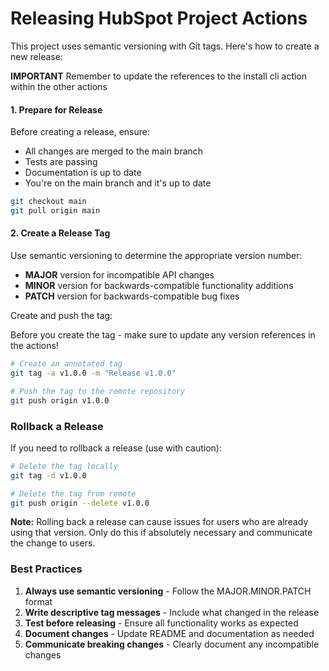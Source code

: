 # Releasing HubSpot Project Actions

This project uses semantic versioning with Git tags. Here's how to create a new release:

**IMPORTANT** Remember to update the references to the install cli action within the other actions

#### 1. Prepare for Release

Before creating a release, ensure:

- All changes are merged to the main branch
- Tests are passing
- Documentation is up to date
- You're on the main branch and it's up to date

```bash
git checkout main
git pull origin main
```

#### 2. Create a Release Tag

Use semantic versioning to determine the appropriate version number:

- **MAJOR** version for incompatible API changes
- **MINOR** version for backwards-compatible functionality additions
- **PATCH** version for backwards-compatible bug fixes

Create and push the tag:

Before you create the tag - make sure to update any version references in the actions!

```bash
# Create an annotated tag
git tag -a v1.0.0 -m "Release v1.0.0"

# Push the tag to the remote repository
git push origin v1.0.0
```

### Rollback a Release

If you need to rollback a release (use with caution):

```bash
# Delete the tag locally
git tag -d v1.0.0

# Delete the tag from remote
git push origin --delete v1.0.0
```

**Note:** Rolling back a release can cause issues for users who are already using that version. Only do this if absolutely necessary and communicate the change to users.

### Best Practices

1. **Always use semantic versioning** - Follow the MAJOR.MINOR.PATCH format
2. **Write descriptive tag messages** - Include what changed in the release
3. **Test before releasing** - Ensure all functionality works as expected
4. **Document changes** - Update README and documentation as needed
5. **Communicate breaking changes** - Clearly document any incompatible changes
